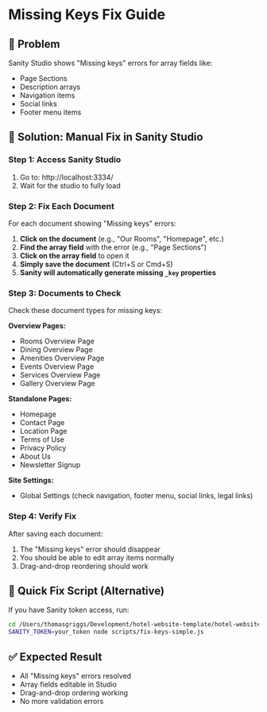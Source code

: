 # Missing Keys Fix Guide

## 🎯 Problem
Sanity Studio shows "Missing keys" errors for array fields like:
- Page Sections
- Description arrays  
- Navigation items
- Social links
- Footer menu items

## 🔧 Solution: Manual Fix in Sanity Studio

### Step 1: Access Sanity Studio
1. Go to: http://localhost:3334/
2. Wait for the studio to fully load

### Step 2: Fix Each Document
For each document showing "Missing keys" errors:

1. **Click on the document** (e.g., "Our Rooms", "Homepage", etc.)
2. **Find the array field** with the error (e.g., "Page Sections")
3. **Click on the array field** to open it
4. **Simply save the document** (Ctrl+S or Cmd+S)
5. **Sanity will automatically generate missing `_key` properties**

### Step 3: Documents to Check
Check these document types for missing keys:

**Overview Pages:**
- Rooms Overview Page
- Dining Overview Page  
- Amenities Overview Page
- Events Overview Page
- Services Overview Page
- Gallery Overview Page

**Standalone Pages:**
- Homepage
- Contact Page
- Location Page
- Terms of Use
- Privacy Policy
- About Us
- Newsletter Signup

**Site Settings:**
- Global Settings (check navigation, footer menu, social links, legal links)

### Step 4: Verify Fix
After saving each document:
1. The "Missing keys" error should disappear
2. You should be able to edit array items normally
3. Drag-and-drop reordering should work

## 🚀 Quick Fix Script (Alternative)
If you have Sanity token access, run:
```bash
cd /Users/thomasgriggs/Development/hotel-website-template/hotel-website
SANITY_TOKEN=your_token node scripts/fix-keys-simple.js
```

## ✅ Expected Result
- All "Missing keys" errors resolved
- Array fields editable in Studio
- Drag-and-drop ordering working
- No more validation errors




